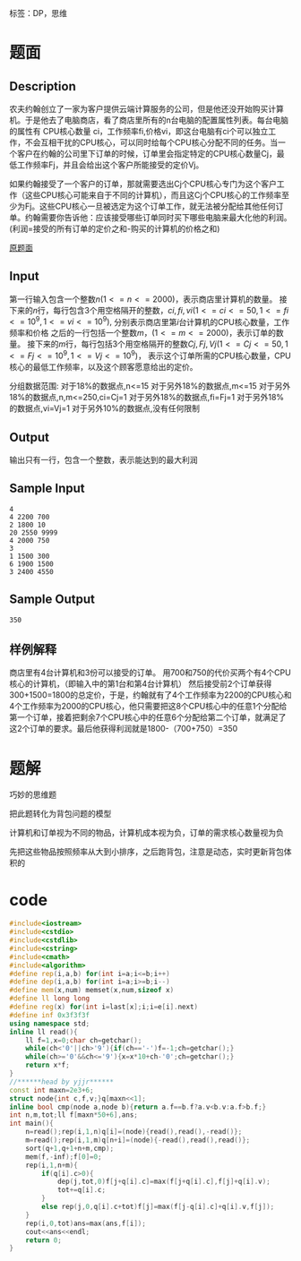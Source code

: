 ﻿---
subtitle: "当背包DP遇上动态的体积"
tags: 
 - DP-背包
grammar_cjkRuby: true
catalog: true
layout:  post
header-img: "img/header/P98.jpg"
preview-img: "/img/preview/P98.jpg"
---
标签：DP，思维

# 题面

## Description

农夫约翰创立了一家为客户提供云端计算服务的公司，但是他还没开始购买计算机。于是他去了电脑商店，看了商店里所有的n台电脑的配置属性列表。每台电脑的属性有 CPU核心数量 ci，工作频率fi,价格vi，即这台电脑有ci个可以独立工作，不会互相干扰的CPU核心，可以同时给每个CPU核心分配不同的任务。当一个客户在约翰的公司里下订单的时候，订单里会指定特定的CPU核心数量Cj，最低工作频率Fj，并且会给出这个客户所能接受的定价Vj。

如果约翰接受了一个客户的订单，那就需要选出Cj个CPU核心专门为这个客户工作（这些CPU核心可能来自于不同的计算机），而且这Cj个CPU核心的工作频率至少为Fj。这些CPU核心一旦被选定为这个订单工作，就无法被分配给其他任何订单。约翰需要你告诉他：应该接受哪些订单同时买下哪些电脑来最大化他的利润。(利润=接受的所有订单的定价之和-购买的计算机的价格之和)

[原题面](www.lydsy.com/JudgeOnline/upload/5441.pdf)

## Input

第一行输入包含一个整数$n(1<=n<=2000)$，表示商店里计算机的数量。
接下来的$n$行，每行包含3个用空格隔开的整数，$ci,fi,vi(1<=ci<=50,1<=fi<=10^9,1<=vi<=10^9),$
分别表示商店里第$i$台计算机的CPU核心数量，工作频率和价格
之后的一行包括一个整数$m，(1<=m<=2000)$，表示订单的数量。
接下来的$m$行，每行包括3个用空格隔开的整数$Cj,Fj,Vj(1<=Cj<=50,1<=Fj<=10^9,1<=Vj<=10^9)，$
表示这个订单所需的CPU核心数量，CPU核心的最低工作频率，以及这个顾客愿意给出的定价。

分组数据范围:
对于18%的数据点,n<=15
对于另外18%的数据点,m<=15
对于另外18%的数据点,n,m<=250,ci=Cj=1
对于另外18%的数据点,fi=Fj=1
对于另外18%的数据点,vi=Vj=1
对于另外10%的数据点,没有任何限制

## Output

 输出只有一行，包含一个整数，表示能达到的最大利润

## Sample Input
```
4
4 2200 700
2 1800 10
20 2550 9999
4 2000 750
3
1 1500 300
6 1900 1500
3 2400 4550
```
## Sample Output
```
350
```


## 样例解释

商店里有4台计算机和3份可以接受的订单。
用700和750的代价买两个有4个CPU核心的计算机，（即输入中的第1台和第4台计算机）
然后接受前2个订单获得300+1500=1800的总定价，于是，约翰就有了4个工作频率为2200的CPU核心和4个工作频率为2000的CPU核心，他只需要把这8个CPU核心中的任意1个分配给第一个订单，接着把剩余7个CPU核心中的任意6个分配给第二个订单，就满足了这2个订单的要求。最后他获得利润就是1800-（700+750）=350

# 题解

巧妙的思维题

把此题转化为背包问题的模型

计算机和订单视为不同的物品，计算机成本视为负，订单的需求核心数量视为负

先把这些物品按照频率从大到小排序，之后跑背包，注意是动态，实时更新背包体积的

# code
```cpp
#include<iostream>
#include<cstdio>
#include<cstdlib>
#include<cstring>
#include<cmath>
#include<algorithm>
#define rep(i,a,b) for(int i=a;i<=b;i++)
#define dep(i,a,b) for(int i=a;i>=b;i--)
#define mem(x,num) memset(x,num,sizeof x)
#define ll long long
#define reg(x) for(int i=last[x];i;i=e[i].next)
#define inf 0x3f3f3f
using namespace std;
inline ll read(){
	ll f=1,x=0;char ch=getchar();
	while(ch<'0'||ch>'9'){if(ch=='-')f=-1;ch=getchar();}
	while(ch>='0'&&ch<='9'){x=x*10+ch-'0';ch=getchar();}
	return x*f;
}
//******head by yjjr******
const int maxn=2e3+6;
struct node{int c,f,v;}q[maxn<<1];
inline bool cmp(node a,node b){return a.f==b.f?a.v<b.v:a.f>b.f;}
int n,m,tot;ll f[maxn*50+6],ans;
int main(){
	n=read();rep(i,1,n)q[i]=(node){read(),read(),-read()};
	m=read();rep(i,1,m)q[n+i]=(node){-read(),read(),read()};
	sort(q+1,q+1+n+m,cmp);
	mem(f,-inf);f[0]=0;
	rep(i,1,n+m){
		if(q[i].c>0){
			dep(j,tot,0)f[j+q[i].c]=max(f[j+q[i].c],f[j]+q[i].v);
			tot+=q[i].c;
		}
		else rep(j,0,q[i].c+tot)f[j]=max(f[j-q[i].c]+q[i].v,f[j]);
	}
	rep(i,0,tot)ans=max(ans,f[i]);
	cout<<ans<<endl;
	return 0;
}
```
